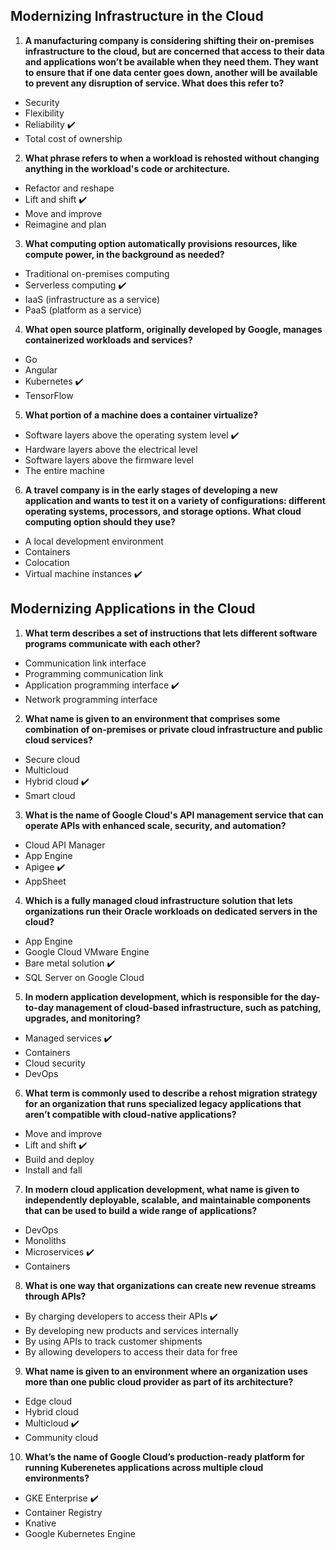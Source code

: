 ## Modernizing Infrastructure in the Cloud

1. **A manufacturing company is considering shifting their on-premises infrastructure to the cloud, but are concerned that access to their data and applications won’t be available when they need them. They want to ensure that if one data center goes down, another will be available to prevent any disruption of service. What does this refer to?**

- Security
- Flexibility
- Reliability ✔️
- Total cost of ownership

2. **What phrase refers to when a workload is rehosted without changing anything in the workload's code or architecture.**

- Refactor and reshape
- Lift and shift ✔️
- Move and improve
- Reimagine and plan

3. **What computing option automatically provisions resources, like compute power, in the background as needed?**

- Traditional on-premises computing
- Serverless computing ✔️
- IaaS (infrastructure as a service) 
- PaaS (platform as a service)

4. **What open source platform, originally developed by Google, manages containerized workloads and services?**

- Go
- Angular
- Kubernetes ✔️
- TensorFlow

5. **What portion of a machine does a container virtualize?**

- Software layers above the operating system level ✔️
- Hardware layers above the electrical level
- Software layers above the firmware level 
- The entire machine

6. **A travel company is in the early stages of developing a new application and wants to test it on a variety of configurations: different operating systems, processors, and storage options. What cloud computing option should they use?**

- A local development environment
- Containers 
- Colocation
- Virtual machine instances ✔️

## Modernizing Applications in the Cloud

1. **What term describes a set of instructions that lets different software programs communicate with each other?**

- Communication link interface
- Programming communication link
- Application programming interface ✔️
- Network programming interface

2. **What name is given to an environment that comprises some combination of on-premises or private cloud infrastructure and public cloud services?**

- Secure cloud
- Multicloud
- Hybrid cloud ✔️
- Smart cloud

3. **What is the name of Google Cloud's API management service that can operate APIs with enhanced scale, security, and automation?**

- Cloud API Manager
- App Engine
- Apigee ✔️
- AppSheet

4. **Which is a fully managed cloud infrastructure solution that lets organizations run their Oracle workloads on dedicated servers in the cloud?**

- App Engine
- Google Cloud VMware Engine
- Bare metal solution ✔️
- SQL Server on Google Cloud

5. **In modern application development, which is responsible for the day-to-day management of cloud-based infrastructure, such as patching, upgrades, and monitoring?**

- Managed services ✔️
- Containers
- Cloud security
- DevOps

6. **What term is commonly used to describe a rehost migration strategy for an organization that runs specialized legacy applications that aren’t compatible with cloud-native applications?**

- Move and improve
- Lift and shift ✔️
- Build and deploy
- Install and fall

7. **In modern cloud application development, what name is given to independently deployable, scalable, and maintainable components that can be used to build a wide range of applications?**

- DevOps
- Monoliths
- Microservices ✔️
- Containers

8. **What is one way that organizations can create new revenue streams through APIs?**

- By charging developers to access their APIs ✔️
- By developing new products and services internally
- By using APIs to track customer shipments
- By allowing developers to access their data for free

9. **What name is given to an environment where an organization uses more than one public cloud provider as part of its architecture?**

- Edge cloud
- Hybrid cloud
- Multicloud ✔️
- Community cloud

10. **What’s the name of Google Cloud’s production-ready platform for running Kuberenetes applications across multiple cloud environments?**

- GKE Enterprise ✔️
- Container Registry
- Knative
- Google Kubernetes Engine
